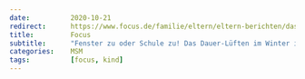 ```yaml
---
date:          2020-10-21
redirect:      https://www.focus.de/familie/eltern/eltern-berichten/das-frierende-klassenzimmer-fenster-zu-oder-schule-zu-das-dauer-lueften-im-winter-ist-kein-corona-konzept_id_12566305.html
title:         Focus
subtitle:      "Fenster zu oder Schule zu! Das Dauer-Lüften im Winter ist kein Corona-Konzept"
categories:    MSM
tags:          [focus, kind]
---
```

